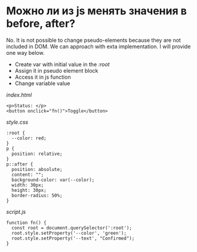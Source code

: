 # Можно ли из js менять значения в before, after?

No. It is not possible to change pseudo-elements because they are not included in DOM. We can approach with exta implementation. I will provide one way below.

- Create var with initial value in the _:root_
- Assign it in pseudo element block
- Access it in js function
- Change variable value

_index.html_
```
<p>Status: </p>
<button onclick="fn()">Toggle</button>
```

_style.css_
```
:root {
  --color: red;
}
p {
  position: relative;
}
p::after {
  position: absolute;
  content: "";
  background-color: var(--color);
  width: 30px;
  height: 30px;
  border-radius: 50%;
}
```

_script.js_
```
function fn() {
  const root = document.querySelector(':root');
  root.style.setProperty('--color', 'green');
  root.style.setProperty('--text', "Confirmed");
}
```